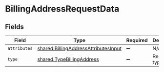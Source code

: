 # BillingAddressRequestData


## Fields

| Field                                                                                        | Type                                                                                         | Required                                                                                     | Description                                                                                  |
| -------------------------------------------------------------------------------------------- | -------------------------------------------------------------------------------------------- | -------------------------------------------------------------------------------------------- | -------------------------------------------------------------------------------------------- |
| `attributes`                                                                                 | [shared.BillingAddressAttributesInput](../../models/shared/billingaddressattributesinput.md) | :heavy_minus_sign:                                                                           | N/A                                                                                          |
| `type`                                                                                       | [shared.TypeBillingAddress](../../models/shared/typebillingaddress.md)                       | :heavy_minus_sign:                                                                           | Resource type                                                                                |